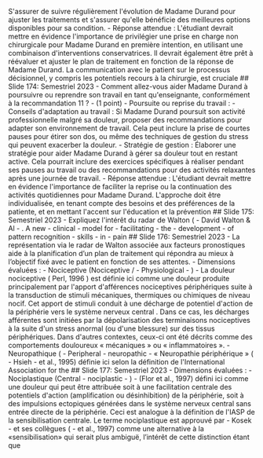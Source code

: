 S'assurer de suivre régulièrement l'évolution de Madame Durand pour ajuster les traitements et s'assurer qu'elle bénéficie des meilleures options disponibles pour sa condition. - Réponse attendue : L'étudiant devrait mettre en évidence l'importance de privilégier une prise en charge non chirurgicale pour Madame Durand en première intention, en utilisant une combinaison d'interventions conservatrices. Il devrait également être prêt à réévaluer et ajuster le plan de traitement en fonction de la réponse de Madame Durand. La communication avec le patient sur le processus décisionnel, y compris les potentiels recours à la chirurgie, est cruciale ## Slide 174: Semestriel 2023 - Comment allez-vous aider Madame Durand à poursuivre ou reprendre son travail en tant qu'enseignante, conformément à la recommandation 11 ? - (1 point) - Poursuite ou reprise du travail : - Conseils d'adaptation au travail : Si Madame Durand poursuit son activité professionnelle malgré sa douleur, proposer des recommandations pour adapter son environnement de travail. Cela peut inclure la prise de courtes pauses pour étirer son dos, ou même des techniques de gestion du stress qui peuvent exacerber la douleur. - Stratégie de gestion : Élaborer une stratégie pour aider Madame Durand à gérer sa douleur tout en restant active. Cela pourrait inclure des exercices spécifiques à réaliser pendant ses pauses au travail ou des recommandations pour des activités relaxantes après une journée de travail. - Réponse attendue : L'étudiant devrait mettre en évidence l'importance de faciliter la reprise ou la continuation des activités quotidiennes pour Madame Durand. L'approche doit être individualisée, en tenant compte des besoins et des préférences de la patiente, et en mettant l'accent sur l'éducation et la prévention ## Slide 175: Semestriel 2023 - Expliquez l'intérêt du radar de Walton ( - David Walton & Al - . A new - clinical - model for - facilitating - the - development - of pattern recognition - skills - in - pain ## Slide 176: Semestriel 2023 - La représentation via le radar de Walton associée aux facteurs pronostiques aide à la planification d’un plan de traitement qui répondra au mieux à l’objectif fixé avec le patient en fonction de ses attentes. - Dimensions évaluées : - Nociceptive (Nociceptive / - Physiological - ) - La douleur nociceptive ( Perl, 1996 ) est définie ici comme une douleur produite principalement par l'apport d'afférences nociceptives périphériques suite à la transduction de stimuli mécaniques, thermiques ou chimiques de niveau nocif. Cet apport de stimuli conduit à une décharge de potentiel d'action de la périphérie vers le système nerveux central . Dans ce cas, les décharges afférentes sont initiées par la dépolarisation des terminaisons nociceptives à la suite d'un stress anormal (ou d'une blessure) sur des tissus périphériques. Dans d'autres contextes, ceux-ci ont été décrits comme des comportements douloureux « mécaniques » ou « inflammatoires ». - Neuropathique ( - Peripheral - neuropathic - « Neuropathie périphérique » ( - Hsieh - et al., 1995) définie ici selon la définition de l'International Association for the ## Slide 177: Semestriel 2023 - Dimensions évaluées : - Nociplastique (Central - nociplastic - ) - (Flor et al., 1997) défini ici comme une douleur qui peut être attribuée soit à une facilitation centrale des potentiels d'action (amplification ou désinhibition) de la périphérie, soit à des impulsions ectopiques générées dans le système nerveux central sans entrée directe de la périphérie. Ceci est analogue à la définition de l'IASP de la sensibilisation centrale. Le terme nociplastique est approuvé par - Kosek - et ses collègues ( - et al., 1997) comme une alternative à la «sensibilisation» qui serait plus ambiguë, l’intérêt de cette distinction étant que